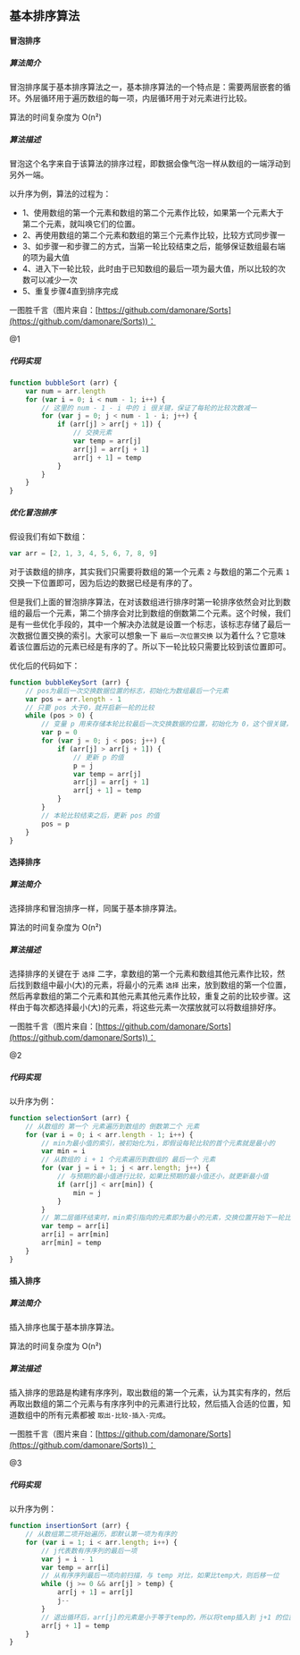 ## 基本排序算法
#### 冒泡排序

##### 算法简介

冒泡排序属于基本排序算法之一，基本排序算法的一个特点是：需要两层嵌套的循环。外层循环用于遍历数组的每一项，内层循环用于对元素进行比较。

<p class="tip">算法的时间复杂度为 O(n²)</p>

##### 算法描述

冒泡这个名字来自于该算法的排序过程，即数据会像气泡一样从数组的一端浮动到另外一端。

以升序为例，算法的过程为：
* 1、使用数组的第一个元素和数组的第二个元素作比较，如果第一个元素大于第二个元素，就叫唤它们的位置。
* 2、再使用数组的第二个元素和数组的第三个元素作比较，比较方式同步骤一
* 3、如步骤一和步骤二的方式，当第一轮比较结束之后，能够保证数组最右端的项为最大值
* 4、进入下一轮比较，此时由于已知数组的最后一项为最大值，所以比较的次数可以减少一次
* 5、重复步骤4直到排序完成

一图胜千言（图片来自：[https://github.com/damonare/Sorts](https://github.com/damonare/Sorts))：

@1

##### 代码实现

```js
function bubbleSort (arr) {
    var num = arr.length
    for (var i = 0; i < num - 1; i++) {
        // 这里的 num - 1 - i 中的 i 很关键，保证了每轮的比较次数减一
        for (var j = 0; j < num - 1 - i; j++) {
            if (arr[j] > arr[j + 1]) {
                // 交换元素
                var temp = arr[j]
                arr[j] = arr[j + 1]
                arr[j + 1] = temp
            }
        }
    }
}
```

##### 优化冒泡排序

假设我们有如下数组：

```js
var arr = [2, 1, 3, 4, 5, 6, 7, 8, 9]
```

对于该数组的排序，其实我们只需要将数组的第一个元素 `2` 与数组的第二个元素 `1` 交换一下位置即可，因为后边的数据已经是有序的了。

但是我们上面的冒泡排序算法，在对该数组进行排序时第一轮排序依然会对比到数组的最后一个元素，第二个排序会对比到数组的倒数第二个元素。这个时候，我们是有一些优化手段的，其中一个解决办法就是设置一个标志，该标志存储了最后一次数据位置交换的索引。大家可以想象一下 `最后一次位置交换` 以为着什么？它意味着该位置后边的元素已经是有序的了。所以下一轮比较只需要比较到该位置即可。

优化后的代码如下：

```js
function bubbleKeySort (arr) {
    // pos为最后一次交换数据位置的标志，初始化为数组最后一个元素
    var pos = arr.length - 1
    // 只要 pos 大于0，就开启新一轮的比较
    while (pos > 0) {
        // 变量 p 用来存储本轮比较最后一次交换数据的位置，初始化为 0，这个很关键，因为当本轮比较结束之后如果 p 仍然为 0，那么就不会再执行 while 循环，此时数据已经排好序
        var p = 0
        for (var j = 0; j < pos; j++) {
            if (arr[j] > arr[j + 1]) {
                // 更新 p 的值
                p = j
                var temp = arr[j]
                arr[j] = arr[j + 1]
                arr[j + 1] = temp
            }
        }
        // 本轮比较结束之后，更新 pos 的值
        pos = p
    }
}
```

#### 选择排序

##### 算法简介

选择排序和冒泡排序一样，同属于基本排序算法。

<p class="tip">算法的时间复杂度为 O(n²)</p>

##### 算法描述

选择排序的关键在于 `选择` 二字，拿数组的第一个元素和数组其他元素作比较，然后找到数组中最小(大)的元素，将最小的元素 `选择` 出来，放到数组的第一个位置，然后再拿数组的第二个元素和其他元素其他元素作比较，重复之前的比较步骤。这样由于每次都选择最小(大)的元素，将这些元素一次摆放就可以将数组排好序。

一图胜千言（图片来自：[https://github.com/damonare/Sorts](https://github.com/damonare/Sorts))：

@2

##### 代码实现

以升序为例：

```js
function selectionSort (arr) {
    // 从数组的 第一个 元素遍历到数组的 倒数第二个 元素
    for (var i = 0; i < arr.length - 1; i++) {
        // min为最小值的索引，被初始化为i，即假设每轮比较的首个元素就是最小的
        var min = i
        // 从数组的 i + 1 个元素遍历到数组的 最后一个 元素
        for (var j = i + 1; j < arr.length; j++) {
            // 与预期的最小值进行比较，如果比预期的最小值还小，就更新最小值
            if (arr[j] < arr[min]) {
                min = j
            }
        }
        // 第二层循环结束时，min索引指向的元素即为最小的元素，交换位置开始下一轮比较
        var temp = arr[i]
        arr[i] = arr[min]
        arr[min] = temp
    }
}
```

#### 插入排序

##### 算法简介

插入排序也属于基本排序算法。

<p class="tip">算法的时间复杂度为 O(n²)</p>

##### 算法描述

插入排序的思路是构建有序序列，取出数组的第一个元素，认为其实有序的，然后再取出数组的第二个元素与有序序列中的元素进行比较，然后插入合适的位置，知道数组中的所有元素都被 `取出-比较-插入-完成`。

一图胜千言（图片来自：[https://github.com/damonare/Sorts](https://github.com/damonare/Sorts))：

@3

##### 代码实现

以升序为例：

```js
function insertionSort (arr) {
    // 从数组第二项开始遍历，即默认第一项为有序的
    for (var i = 1; i < arr.length; i++) {
        // j代表数有序序列的最后一项
        var j = i - 1
        var temp = arr[i]
        // 从有序序列最后一项向前扫描，与 temp 对比，如果比temp大，则后移一位
        while (j >= 0 && arr[j] > temp) {
            arr[j + 1] = arr[j]
            j--
        }
        // 退出循环后，arr[j]的元素是小于等于temp的，所以将temp插入到 j+1 的位置
        arr[j + 1] = temp
    }
}
```

